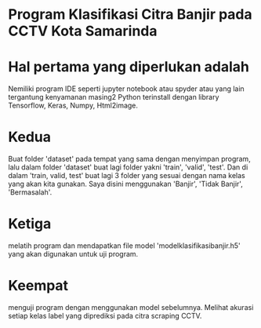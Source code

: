 # Program Klasifikasi Citra Banjir pada CCTV Kota Samarinda
# Hal pertama yang diperlukan adalah
Nemiliki program IDE seperti jupyter notebook atau spyder atau yang lain tergantung kenyamanan masing2
Python terinstall dengan library Tensorflow, Keras, Numpy, Html2image.
# Kedua
Buat folder 'dataset' pada tempat yang sama dengan menyimpan program,
lalu dalam folder 'dataset' buat lagi folder yakni 'train', 'valid', 'test'.
Dan di dalam 'train, valid, test' buat lagi 3 folder yang sesuai dengan nama kelas yang akan kita gunakan.
Saya disini menggunakan 'Banjir', 'Tidak Banjir', 'Bermasalah'.
# Ketiga
melatih program dan mendapatkan file model 'modelklasifikasibanjir.h5' yang akan digunakan untuk uji program.
# Keempat
menguji program dengan menggunakan model sebelumnya. Melihat akurasi setiap kelas label yang diprediksi pada citra scraping CCTV.
